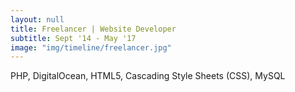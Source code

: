 ```yaml
---
layout: null
title: Freelancer | Website Developer 
subtitle: Sept '14 - May '17
image: "img/timeline/freelancer.jpg"
---
```

PHP, DigitalOcean, HTML5, Cascading Style Sheets (CSS), MySQL